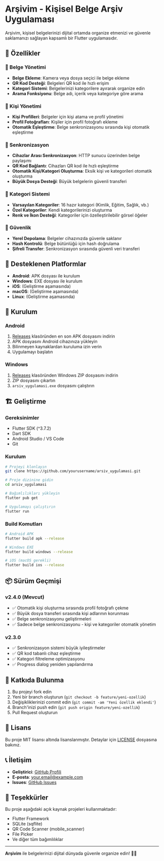 # Arşivim - Kişisel Belge Arşiv Uygulaması

Arşivim, kişisel belgelerinizi dijital ortamda organize etmenizi ve güvenle saklamanızı sağlayan kapsamlı bir Flutter uygulamasıdır.

## 🚀 Özellikler

### 📄 Belge Yönetimi
- **Belge Ekleme**: Kamera veya dosya seçici ile belge ekleme
- **QR Kod Desteği**: Belgeleri QR kod ile hızlı erişim
- **Kategori Sistemi**: Belgelerinizi kategorilere ayırarak organize edin
- **Arama Fonksiyonu**: Belge adı, içerik veya kategoriye göre arama

### 👥 Kişi Yönetimi
- **Kişi Profilleri**: Belgeler için kişi atama ve profil yönetimi
- **Profil Fotoğrafları**: Kişiler için profil fotoğrafı ekleme
- **Otomatik Eşleştirme**: Belge senkronizasyonu sırasında kişi otomatik eşleştirme

### 🔄 Senkronizasyon
- **Cihazlar Arası Senkronizasyon**: HTTP sunucu üzerinden belge paylaşımı
- **QR Kod Bağlantı**: Cihazları QR kod ile hızlı eşleştirme
- **Otomatik Kişi/Kategori Oluşturma**: Eksik kişi ve kategorileri otomatik oluşturma
- **Büyük Dosya Desteği**: Büyük belgelerin güvenli transferi

### 🎨 Kategori Sistemi
- **Varsayılan Kategoriler**: 16 hazır kategori (Kimlik, Eğitim, Sağlık, vb.)
- **Özel Kategoriler**: Kendi kategorilerinizi oluşturma
- **Renk ve İkon Desteği**: Kategoriler için özelleştirilebilir görsel öğeler

### 🔐 Güvenlik
- **Yerel Depolama**: Belgeler cihazınızda güvenle saklanır
- **Hash Kontrolü**: Belge bütünlüğü için hash doğrulama
- **Şifreli Transfer**: Senkronizasyon sırasında güvenli veri transferi

## 📱 Desteklenen Platformlar

- **Android**: APK dosyası ile kurulum
- **Windows**: EXE dosyası ile kurulum
- **iOS**: (Geliştirme aşamasında)
- **macOS**: (Geliştirme aşamasında)
- **Linux**: (Geliştirme aşamasında)

## 🔧 Kurulum

### Android
1. [Releases](releases/) klasöründen en son APK dosyasını indirin
2. APK dosyasını Android cihazınıza yükleyin
3. Bilinmeyen kaynaklardan kuruluma izin verin
4. Uygulamayı başlatın

### Windows
1. [Releases](releases/) klasöründen Windows ZIP dosyasını indirin
2. ZIP dosyasını çıkartın
3. `arsiv_uygulamasi.exe` dosyasını çalıştırın

## 🏗️ Geliştirme

### Gereksinimler
- Flutter SDK (^3.7.2)
- Dart SDK
- Android Studio / VS Code
- Git

### Kurulum
```bash
# Projeyi klonlayın
git clone https://github.com/yourusername/arsiv_uygulamasi.git

# Proje dizinine gidin
cd arsiv_uygulamasi

# Bağımlılıkları yükleyin
flutter pub get

# Uygulamayı çalıştırın
flutter run
```

### Build Komutları
```bash
# Android APK
flutter build apk --release

# Windows EXE
flutter build windows --release

# iOS (macOS gerekli)
flutter build ios --release
```

## 📦 Sürüm Geçmişi

### v2.4.0 (Mevcut)
- ✅ Otomatik kişi oluşturma sırasında profil fotoğrafı çekme
- ✅ Büyük dosya transferi sırasında kişi adlarının korunması
- ✅ Belge senkronizasyonu geliştirmeleri
- ✅ Sadece belge senkronizasyonu - kişi ve kategoriler otomatik yönetim

### v2.3.0
- ✅ Senkronizasyon sistemi büyük iyileştirmeler
- ✅ QR kod tabanlı cihaz eşleştirme
- ✅ Kategori filtreleme optimizasyonu
- ✅ Progress dialog yeniden yapılandırma

## 🤝 Katkıda Bulunma

1. Bu projeyi fork edin
2. Yeni bir branch oluşturun (`git checkout -b feature/yeni-ozellik`)
3. Değişikliklerinizi commit edin (`git commit -am 'Yeni özellik eklendi'`)
4. Branch'inizi push edin (`git push origin feature/yeni-ozellik`)
5. Pull Request oluşturun

## 📄 Lisans

Bu proje MIT lisansı altında lisanslanmıştır. Detaylar için [LICENSE](LICENSE) dosyasına bakınız.

## 📞 İletişim

- **Geliştirici**: [GitHub Profili](https://github.com/yourusername)
- **E-posta**: your.email@example.com
- **Issues**: [GitHub Issues](https://github.com/yourusername/arsiv_uygulamasi/issues)

## 🙏 Teşekkürler

Bu proje aşağıdaki açık kaynak projeleri kullanmaktadır:
- Flutter Framework
- SQLite (sqflite)
- QR Code Scanner (mobile_scanner)
- File Picker
- Ve diğer tüm bağımlılıklar

---

**Arşivim** ile belgelerinizi dijital dünyada güvenle organize edin! 📁✨
